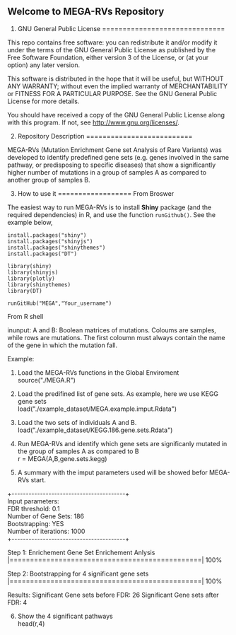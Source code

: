 Welcome to MEGA-RVs Repository
-------------------------------

1. GNU General Public License
==============================

This repo contains free software: you can redistribute it and/or modify
it under the terms of the GNU General Public License as published by
the Free Software Foundation, either version 3 of the License, or
(at your option) any later version.

This software is distributed in the hope that it will be useful,
but WITHOUT ANY WARRANTY; without even the implied warranty of
MERCHANTABILITY or FITNESS FOR A PARTICULAR PURPOSE.  See the
GNU General Public License for more details.

You should have received a copy of the GNU General Public License
along with this program.  If not, see <http://www.gnu.org/licenses/>.


2. Repository Description
==========================

MEGA-RVs (Mutation Enrichment Gene set Analysis of Rare Variants) was developed to 
identify predefined gene sets (e.g. genes involved in the same
pathway, or predisposing to specific diseases) that show a
significantly higher number of mutations in a group of samples A
as compared to another group of samples B.

3. How to use it
==================
From Broswer

The easiest way to run MEGA-RVs is to install **Shiny** package (and the required dependencies) in R, and use the function `runGithub()`. See the example below,
```
install.packages("shiny")
install.packages("shinyjs")
install.packages("shinythemes")
install.packages("DT")

library(shiny)
library(shinyjs)
library(plotly)
library(shinythemes)
library(DT)

runGitHub("MEGA","Your_username")
```


From R shell

inunput:
A and B: Boolean matrices of mutations. Coloums are samples, while rows are
mutations. The first coloumn must always contain the name of the gene in which
the mutation fall.

Example:

1. Load the MEGA-RVs functions in the Global Enviroment <br />
source("./MEGA.R") <br />

2. Load the predifined list of gene sets. As example, here we use KEGG gene sets <br />
load("./example_dataset/MEGA.example.imput.Rdata") <br />

3. Load the two sets of individuals A and B.
load("./example_dataset/KEGG.186.gene.sets.Rdata") <br />

4. Run MEGA-RVs and identify which gene sets are significanly mutated in the group of samples A as compared to B <br />
r = MEGA(A,B,gene.sets.kegg) <br />

5. A summary with the imput parameters used will be showed befor MEGA-RVs start.

+----------------------------------------+<br />
 Input parameters:<br />
 FDR threshold: 0.1 <br />
 Number of Gene Sets: 186 <br />
 Bootstrapping: YES<br />
 Number of iterations: 1000 <br />
+----------------------------------------+<br />

Step 1: Enrichement Gene Set Enrichement Anlysis
|===============================================| 100%

Step 2: Bootstrapping for 4 significant gene sets
|===============================================| 100%

Results:
Significant Gene sets before FDR: 26 
Significant Gene sets after FDR: 4 

6. Show the 4 significant pathways <br />
head(r,4) <br />

